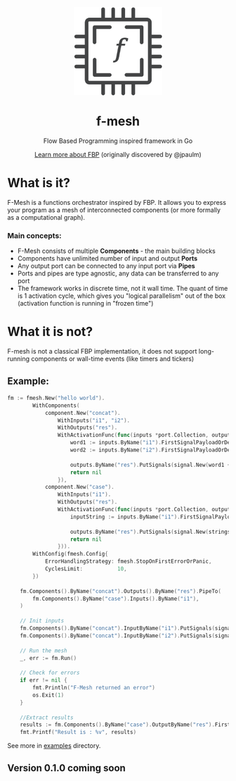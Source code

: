 <div align="center">
  <img src="./assets/img/logo.png" width="200" height="200" alt="f-mesh"/>
  <h1>f-mesh</h1>
  <p>Flow Based Programming inspired framework in Go</p>
  <p><a href="https://jpaulm.github.io/fbp/">Learn more about FBP</a> (originally discovered by @jpaulm)</p>
</div>

<h1>What is it?</h1>
<p>F-Mesh is a functions orchestrator inspired by FBP. 
It allows you to express your program as a mesh of interconnected components (or more formally as a computational graph).
</p>
<h3>Main concepts:</h3>
<ul>
<li>F-Mesh consists of multiple <b>Components</b> - the main building blocks</li>
<li>Components have unlimited number of input and output <b>Ports</b></li>
<li>Any output port can be connected to any input port via <b>Pipes</b></li>
<li>Ports and pipes are type agnostic, any data can be transferred to any port</li>
<li>The framework works in discrete time, not it wall time. The quant of time is 1 activation cycle, which gives you "logical parallelism" out of the box (activation function is running in "frozen time")</li>
</ul>

<h1>What it is not?</h1>
<p>F-mesh is not a classical FBP implementation, it does not support long-running components or wall-time events (like timers and tickers)</p>


<h2>Example:</h2>

```go
fm := fmesh.New("hello world").
		WithComponents(
			component.New("concat").
				WithInputs("i1", "i2").
				WithOutputs("res").
				WithActivationFunc(func(inputs *port.Collection, outputs *port.Collection) error {
					word1 := inputs.ByName("i1").FirstSignalPayloadOrDefault("").(string)
					word2 := inputs.ByName("i2").FirstSignalPayloadOrDefault("").(string)

					outputs.ByName("res").PutSignals(signal.New(word1 + word2))
					return nil
				}),
			component.New("case").
				WithInputs("i1").
				WithOutputs("res").
				WithActivationFunc(func(inputs *port.Collection, outputs *port.Collection) error {
					inputString := inputs.ByName("i1").FirstSignalPayloadOrDefault("").(string)

					outputs.ByName("res").PutSignals(signal.New(strings.ToTitle(inputString)))
					return nil
				})).
		WithConfig(fmesh.Config{
			ErrorHandlingStrategy: fmesh.StopOnFirstErrorOrPanic,
			CyclesLimit:           10,
		})

	fm.Components().ByName("concat").Outputs().ByName("res").PipeTo(
		fm.Components().ByName("case").Inputs().ByName("i1"),
	)

	// Init inputs
	fm.Components().ByName("concat").InputByName("i1").PutSignals(signal.New("hello "))
	fm.Components().ByName("concat").InputByName("i2").PutSignals(signal.New("world !"))

	// Run the mesh
	_, err := fm.Run()

	// Check for errors
	if err != nil {
		fmt.Println("F-Mesh returned an error")
		os.Exit(1)
	}

	//Extract results
	results := fm.Components().ByName("case").OutputByName("res").FirstSignalPayloadOrNil()
	fmt.Printf("Result is : %v", results)
```
See more in [examples](https://github.com/hovsep/fmesh/tree/main/examples) directory.
<h2>Version 0.1.0 coming soon</h2>

